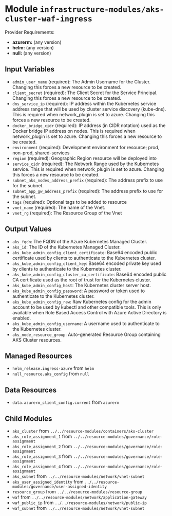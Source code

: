 
# Module `infrastructure-modules/aks-cluster-waf-ingress`

Provider Requirements:
* **azurerm:** (any version)
* **helm:** (any version)
* **null:** (any version)

## Input Variables
* `admin_user_name` (required): The Admin Username for the Cluster. Changing this forces a new resource to be created.
* `client_secret` (required): The Client Secret for the Service Principal. Changing this forces a new resource to be created.
* `dns_service_ip` (required): IP address within the Kubernetes service address range that will be used by cluster service discovery (kube-dns). This is required when network_plugin is set to azure. Changing this forces a new resource to be created.
* `docker_bridge_cidr` (required): IP address (in CIDR notation) used as the Docker bridge IP address on nodes. This is required when network_plugin is set to azure. Changing this forces a new resource to be created.
* `environment` (required): Development environment for resource; prod, non-prod, shared-services
* `region` (required): Geographic Region resource will be deployed into
* `service_cidr` (required): The Network Range used by the Kubernetes service. This is required when network_plugin is set to azure. Changing this forces a new resource to be created.
* `subnet_aks_nodes_address_prefix` (required): The address prefix to use for the subnet.
* `subnet_app_gw_address_prefix` (required): The address prefix to use for the subnet.
* `tags` (required): Optional tags to be added to resource
* `vnet_name` (required): The name of the Vnet.
* `vnet_rg` (required): The Resource Group of the Vnet

## Output Values
* `aks_fqdn`: The FQDN of the Azure Kubernetes Managed Cluster.
* `aks_id`: The ID of the Kubernetes Managed Cluster.
* `aks_kube_admin_config_client_certificate`: Base64 encoded public certificate used by clients to authenticate to the Kubernetes cluster.
* `aks_kube_admin_config_client_key`: Base64 encoded private key used by clients to authenticate to the Kubernetes cluster.
* `aks_kube_admin_config_cluster_ca_certificate`: Base64 encoded public CA certificate used as the root of trust for the Kubernetes cluster.
* `aks_kube_admin_config_host`: The Kubernetes cluster server host.
* `aks_kube_admin_config_password`: A password or token used to authenticate to the Kubernetes cluster.
* `aks_kube_admin_config_raw`: Raw Kubernetes config for the admin account to be used by kubectl and other compatible tools. This is only available when Role Based Access Control with Azure Active Directory is enabled.
* `aks_kube_admin_config_username`: A username used to authenticate to the Kubernetes cluster.
* `aks_node_resource_group`: Auto-generated Resource Group containing AKS Cluster resources.

## Managed Resources
* `helm_release.ingress-azure` from `helm`
* `null_resource.aks_config` from `null`

## Data Resources
* `data.azurerm_client_config.current` from `azurerm`

## Child Modules
* `aks_cluster` from `../../resource-modules/containers/aks-cluster`
* `aks_role_assignment_1` from `../../resource-modules/governance/role-assignment`
* `aks_role_assignment_2` from `../../resource-modules/governance/role-assignment`
* `aks_role_assignment_3` from `../../resource-modules/governance/role-assignment`
* `aks_role_assignment_4` from `../../resource-modules/governance/role-assignment`
* `aks_subnet` from `../../resource-modules/network/vnet-subnet`
* `aks_user_assigned_identity` from `../../resource-modules/governance/user-assigned-identity`
* `resource_group` from `../../resource-modules/resource-group`
* `waf` from `../../resource-modules/network/application-gateway`
* `waf_public_ip` from `../../resource-modules/network/public-ip`
* `waf_subnet` from `../../resource-modules/network/vnet-subnet`

